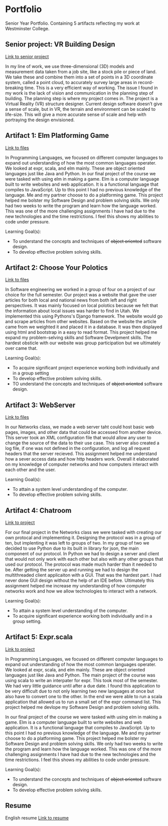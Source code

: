# Portfolio
Senior Year Portfolio. Containing 5 artifacts reflecting my work at Westminster College.

## Senior project: VR Building Design
[Link to senior project](https://github.com/Yetti95/Alpha-VR-Blueprints)

In my line of work, we use three-dimensional (3D) models and measurement data taken from a job site, like a stock pile or piece of land. We take these and combine them into a set of points in a 3D coordinate system, called a point cloud, to accurately survey large areas in record-breaking time. This is a very efficient way of working. The issue I found in my work is the lack of vision and communication in the planning step of building. The planning step is where my project comes in. The project is a Virtual Reality (VR) structure designer. Current design software doesn’t give a sense of scale, but in VR, the terrain and environment can be scaled to life-size. This will give a more accurate sense of scale and help with portraying the design envisioned.

## Artifact 1: Elm Platforming Game
[Link to files](https://github.com/Yetti95/Blockio.github.io)

In Programming Languages, we focused on different computer languages to expand out understanding of how the most common languages operater. We looked at expr, scala, and elm mainly. These are object oriented languages just like Java and Python. In our final project of the course we were tasked with using elm in making a game. Elm is a computer language built to write websites and web application. It is a functional language that compiles to JavaScript. Up to this point I had no previous knowledge of the language. Me and my partner choose to do a platforming game. This project helped me bolster my Software Design and problem solving skills. We only had two weeks to write the program and learn how the language worked. This was one of the more challenging assignments I have had due to the new technologies and the time restrictions. I feel this shows my abilities to code under pressure.

Learning Goal(s):
* To understand the concepts and techniques of <del>object oriented</del> software design.
* To develop effective problem solving skills.



## Artifact 2: Choose Your Polotics
[Link to files](https://github.com/Yetti95/Choose_Your_Polotics)

In Software engineering we worked in a group of four on a project of our choice for the full semester. Our project was a website that gave the user articles for both local and national news from both left and right perspectives. It was mainly focused on local polotics because we felt that the information about local issues was harder to find in Utah. We implemented this using Pythons's Django framework. The website would go and scrape articles from other websites. Based on the website the article came from we weighted it and placed it in a database. It was then displayed using html and bootstrap in a easy to read format. This project helped me expand my problem-selving skills and Software Develpment skills. The hardest obsticle with our website was group participation but we ultimately over came that.

Learning Goal(s):
* To acquire significant project experience working both individually and in a group setting
* To develop effective problem solving skills.
* TO understand the concepts and techniques of <del>object oriented</del> software design.



## Artifact 3: WebServer
[Link to files](https://github.com/Yetti95/Portofolio/WebServer)

In our Networks class, we made a web server taht could host basic web pages, images, and other data that could be accessed from another device. This server took an XML configuration file that would allow any user to change the source of the data to their use case. This server also created a log file, if one was not defined in the configuration, and log all request headers that the server recieved. This assignment helped me understand how a sever access data and how http headers work. Overall it elaborated on my knowledge of computer networks and how computers interact with each other and the user.

Learning Goal(s):
* To attain a system level understanding of the computer.
* To develop effective problem solving skills.



## Artifact 4: Chatroom
[Link to project](https://github.com/Yetti95/Portofolio/ChatRoom-master)

For our final project in the Networks class we were tasked with creating our own protocal and implementing it. Designing the protocol was in a group of ten, but implenting it was left to groups of two. In my group of two we decided to use Python due to its built in library for json, the main component of our protocol. In Python we had to design a server and client that would not only work with each other but also with any other groups that used our protocol. The protocol was made much harder than it needed to be. After getting the server up and running we had to design the multithreaded client applicaiton with a GUI. That was the hardest part. I had never done GUI design without the help of an IDE before. Ultimately this assignment helped me increase my understanding of how computer networks work and how we allow technologies to interact with a network. 

Learning Goal(s):
* To attain a system level understanding of the computer.
* To acquire significant experience working both individually and in a group setting.



## Artifact 5: Expr.scala
[Link to project](https://github.com/Yetti95/Portfolio/expr.scala)

In Programming Languages, we focused on different computer languages to expand out understanding of how the most common languages operater. We looked at expr, scala, and elm mainly. These are object oriented languages just like Java and Python. The main project of the course was using scala to write an interpater for expr. This took most of the semester. We had very little guidance until after a due date. I found this application to be very difficult due to not only learning two new languages at once but also have to convert one to the other. In the end we were able to run a scala application that allowed us to run a small set of the expr command list. This project helped me devlope my Software Design and problem solving skills.


In our final project of the course we were tasked with using elm in making a game. Elm is a computer language built to write websites and web application. It is a functional language that compiles to JavaScript. Up to this point I had no previous knowledge of the language. Me and my partner choose to do a platforming game. This project helped me bolster my Software Design and problem solving skills. We only had two weeks to write the program and learn how the language worked. This was one of the more challenging assignments I have had due to the new technologies and the time restrictions. I feel this shows my abilities to code under pressure.

Learning Goal(s):
* To understand the concepts and techniques of <del>object oriented</del> software design.
* To develop effective problem solving skills.



## Resume
English resume
[Link to resume](https://github.com/Yett95/Portofolio/Resume.pdf)


